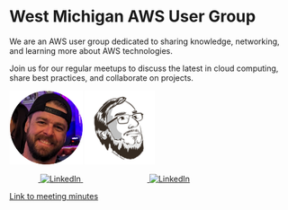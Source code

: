 # West Michigan AWS User Group

We are an AWS user group dedicated to sharing knowledge, networking, and learning more about AWS technologies.

Join us for our regular meetups to discuss the latest in cloud computing, share best practices, and collaborate on projects.


![Trent](trent-head.png) ![Justin](justin-head.png)

&nbsp;&nbsp;&nbsp;&nbsp;&nbsp;&nbsp;&nbsp;&nbsp;&nbsp;&nbsp;&nbsp;&nbsp;&nbsp;<a href="https://www.linkedin.com/in/trent-n-7951332a2/">
  <img src="https://upload.wikimedia.org/wikipedia/commons/c/ca/LinkedIn_logo_initials.png" alt="LinkedIn" style="width:20px; height:20px;"/>
</a>
&nbsp; &nbsp;&nbsp;&nbsp;&nbsp;&nbsp;&nbsp;&nbsp;&nbsp;&nbsp;&nbsp;&nbsp;&nbsp;&nbsp;&nbsp;&nbsp;&nbsp;&nbsp;&nbsp;&nbsp;&nbsp;&nbsp;&nbsp;&nbsp;&nbsp;&nbsp;&nbsp;&nbsp;<a href="https://www.linkedin.com/in/wheeleruniverse/">
  <img src="https://upload.wikimedia.org/wikipedia/commons/c/ca/LinkedIn_logo_initials.png" alt="LinkedIn" style="width:20px; height:20px;"/>
</a>


[Link to meeting minutes](https://example.com/meeting-minutes)

